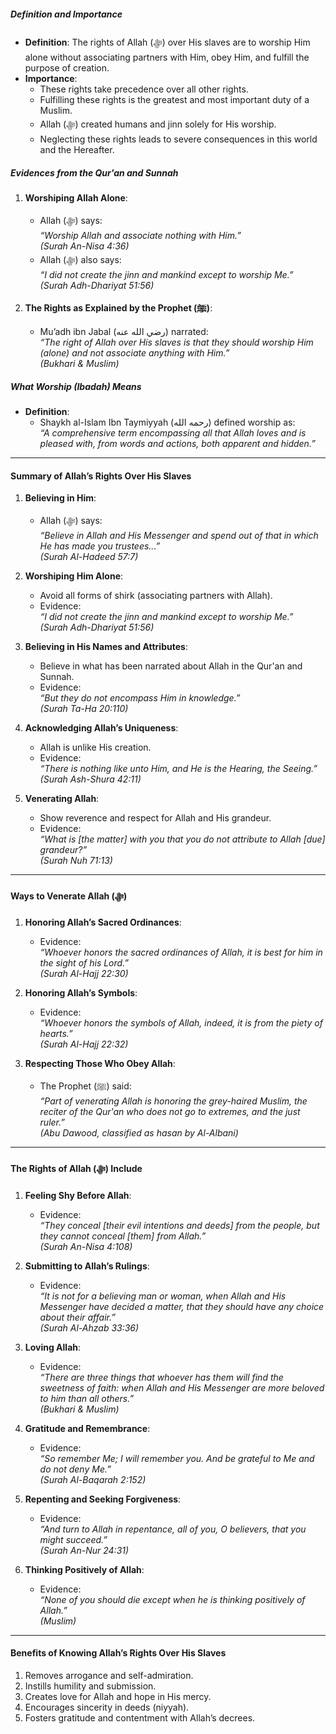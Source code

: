 ##### **Definition and Importance**  
- **Definition**: The rights of Allah (ﷻ) over His slaves are to worship Him alone without associating partners with Him, obey Him, and fulfill the purpose of creation.  
- **Importance**:  
  - These rights take precedence over all other rights.  
  - Fulfilling these rights is the greatest and most important duty of a Muslim.  
  - Allah (ﷻ) created humans and jinn solely for His worship.  
  - Neglecting these rights leads to severe consequences in this world and the Hereafter.

##### **Evidences from the Qur'an and Sunnah**  
1. **Worshiping Allah Alone**:  
   - Allah (ﷻ) says:  
     *“Worship Allah and associate nothing with Him.”*  
     *(Surah An-Nisa 4:36)*  
   - Allah (ﷻ) also says:  
     *“I did not create the jinn and mankind except to worship Me.”*  
     *(Surah Adh-Dhariyat 51:56)*  

2. **The Rights as Explained by the Prophet (ﷺ)**:  
   - Mu’adh ibn Jabal (رضي الله عنه) narrated:  
     *“The right of Allah over His slaves is that they should worship Him (alone) and not associate anything with Him.”*  
     *(Bukhari & Muslim)*  

##### **What Worship (Ibadah) Means**  
- **Definition**:  
  - Shaykh al-Islam Ibn Taymiyyah (رحمه الله) defined worship as:  
    *“A comprehensive term encompassing all that Allah loves and is pleased with, from words and actions, both apparent and hidden.”*  

---

#### **Summary of Allah’s Rights Over His Slaves**  
1. **Believing in Him**:  
   - Allah (ﷻ) says:  
     *“Believe in Allah and His Messenger and spend out of that in which He has made you trustees...”*  
     *(Surah Al-Hadeed 57:7)*  

2. **Worshiping Him Alone**:  
   - Avoid all forms of shirk (associating partners with Allah).  
   - Evidence:  
     *“I did not create the jinn and mankind except to worship Me.”*  
     *(Surah Adh-Dhariyat 51:56)*  

3. **Believing in His Names and Attributes**:  
   - Believe in what has been narrated about Allah in the Qur'an and Sunnah.  
   - Evidence:  
     *“But they do not encompass Him in knowledge.”*  
     *(Surah Ta-Ha 20:110)*  

4. **Acknowledging Allah’s Uniqueness**:  
   - Allah is unlike His creation.  
   - Evidence:  
     *“There is nothing like unto Him, and He is the Hearing, the Seeing.”*  
     *(Surah Ash-Shura 42:11)*  

5. **Venerating Allah**:  
   - Show reverence and respect for Allah and His grandeur.  
   - Evidence:  
     *“What is [the matter] with you that you do not attribute to Allah [due] grandeur?”*  
     *(Surah Nuh 71:13)*  

---

#### **Ways to Venerate Allah (ﷻ)**  
1. **Honoring Allah’s Sacred Ordinances**:  
   - Evidence:  
     *“Whoever honors the sacred ordinances of Allah, it is best for him in the sight of his Lord.”*  
     *(Surah Al-Hajj 22:30)*  

2. **Honoring Allah’s Symbols**:  
   - Evidence:  
     *“Whoever honors the symbols of Allah, indeed, it is from the piety of hearts.”*  
     *(Surah Al-Hajj 22:32)*  

3. **Respecting Those Who Obey Allah**:  
   - The Prophet (ﷺ) said:  
     *“Part of venerating Allah is honoring the grey-haired Muslim, the reciter of the Qur'an who does not go to extremes, and the just ruler.”*  
     *(Abu Dawood, classified as hasan by Al-Albani)*  

---

#### **The Rights of Allah (ﷻ) Include**  
1. **Feeling Shy Before Allah**:  
   - Evidence:  
     *“They conceal [their evil intentions and deeds] from the people, but they cannot conceal [them] from Allah.”*  
     *(Surah An-Nisa 4:108)*  

2. **Submitting to Allah’s Rulings**:  
   - Evidence:  
     *“It is not for a believing man or woman, when Allah and His Messenger have decided a matter, that they should have any choice about their affair.”*  
     *(Surah Al-Ahzab 33:36)*  

3. **Loving Allah**:  
   - Evidence:  
     *“There are three things that whoever has them will find the sweetness of faith: when Allah and His Messenger are more beloved to him than all others.”*  
     *(Bukhari & Muslim)*  

4. **Gratitude and Remembrance**:  
   - Evidence:  
     *“So remember Me; I will remember you. And be grateful to Me and do not deny Me.”*  
     *(Surah Al-Baqarah 2:152)*  

5. **Repenting and Seeking Forgiveness**:  
   - Evidence:  
     *“And turn to Allah in repentance, all of you, O believers, that you might succeed.”*  
     *(Surah An-Nur 24:31)*  

6. **Thinking Positively of Allah**:  
   - Evidence:  
     *“None of you should die except when he is thinking positively of Allah.”*  
     *(Muslim)*  

---

#### **Benefits of Knowing Allah’s Rights Over His Slaves**  
1. Removes arrogance and self-admiration.  
2. Instills humility and submission.  
3. Creates love for Allah and hope in His mercy.  
4. Encourages sincerity in deeds (niyyah).  
5. Fosters gratitude and contentment with Allah’s decrees.  